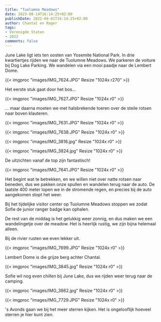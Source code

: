 ```yaml
---
title: "Tuolumne Meadows"
date: 2023-08-14T16:14:25+02:00
publishDate: 2022-04-01T16:14:25+02:00
author: Chantal en Roger
tags:
- Verenigde Staten
- 2023
comments: false
---
```


June Lake ligt iets ten oosten van Yosemite National Park. In drie kwartiertjes rijden we naar de Tuolumne Meadows. We parkeren de voiture bij Dog Lake Parking. We wandelen via een mooi paadje naar de Lembert Dome.

{{< imgproc "images/IMG_7624.JPG" Resize "1024x r270" >}}

Het eerste stuk gaat door het bos...

{{< imgproc "images/IMG_7627.JPG" Resize "1024x r0" >}}

... maar daarna moeten we met halsbrekende toeren over de steile rotsen naar boven klauteren.

{{< imgproc "images/IMG_7631.JPG" Resize "1024x r0" >}}

{{< imgproc "images/IMG_7638.JPG" Resize "1024x r0" >}}

{{< imgproc "images/IMG_3816.jpg" Resize "1024x r0" >}}

{{< imgproc "images/IMG_3824.jpg" Resize "1024x r0" >}}

De uitzichten vanaf de top zijn fantastisch!

{{< imgproc "images/IMG_7641.JPG" Resize "1024x r0" >}}

Het begint wat te betrekken, en we willen niet over natte rotsen naar beneden, dus we pakken onze spullen en wandelen terug naar de auto. De laatste 400 meter lopen we in de stromende regen, en precies bij de auto aangekomen stopt het weer.

Bij het tijdelijke visitor center op Tuolumne Meadows stoppen we zodat Sofie de junior ranger badge kan ophalen.

De rest van de middag is het gelukkig weer zonnig, en dus maken we een wandelingetje over de meadow. Het is heerlijk rustig, we zijn bijna helemaal alleen.

Bij de rivier rusten we even lekker uit.

{{< imgproc "images/IMG_7699.JPG" Resize "1024x r0" >}}

Lembert Dome is die grijze berg achter Chantal.

{{< imgproc "images/IMG_3845.jpg" Resize "1024x r0" >}}

Sofie wil nog even chillen bij June Lake, dus we rijden weer terug naar de camping.

{{< imgproc "images/IMG_3862.jpg" Resize "1024x r0" >}}

{{< imgproc "images/IMG_7729.JPG" Resize "1024x r0" >}}

's Avonds gaan we bij het meer sterren kijken. Het is ongelooflijk hoeveel sterren je hier kunt zien.
